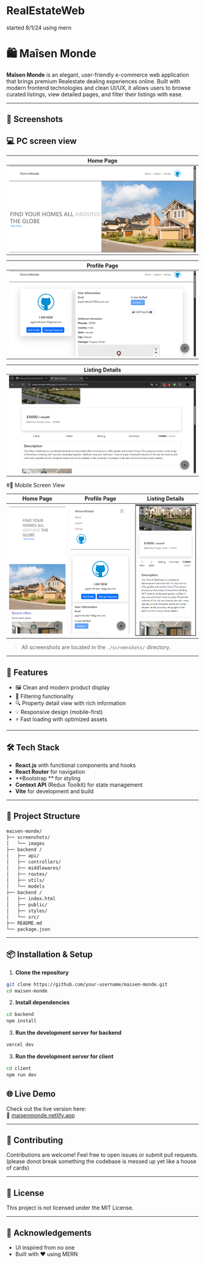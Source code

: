 # RealEstateWeb
started 8/1/24 using mern 


# 🛍️ Maîsen Monde

**Maîsen Monde** is an elegant, user-friendly e-commerce web application that brings premium Realestate dealing experiences online. Built with modern frontend technologies and clean UI/UX, it allows users to browse curated listings, view detailed pages, and filter their listings with ease.

---

## 📸 Screenshots

## 💻 PC screen view

| Home Page | 
|-----------|
| ![Home](./screenshots/pchomepage.png) |

| Profile Page | 
|-----------|
| ![Profile](./screenshots/pcprofilepage.png) |

| Listing Details |
|-----------|
| ![Details](./screenshots/pcdetailspage.png) |


#📱 Mobile Screen View 

| Home Page | Profile Page | Listing Details |
|----------|----------|-----------|
| ![Home](./screenshots/mobilehomepage.png) | ![Profile](./screenshots/mobileprofilepage.png) | ![Details](./screenshots/mobiledetailspage.png) |

> All screenshots are located in the `./screenshots/` directory.

---

## 🚀 Features

- 🖼️ Clean and modern product display  
- 🛒 Filtering functionality  
- 🔍 Property detail view with rich information  
- 💡 Responsive design (mobile-first)  
- ⚡ Fast loading with optimized assets  

---

## 🛠️ Tech Stack

- **React.js** with functional components and hooks  
- **React Router** for navigation  
- **Bootstrap ** for styling  
- **Context API** (Redux Toolkit) for state management 
- **Vite** for development and build  

---

## 📁 Project Structure

```
maisen-monde/
├── screenshots/
│   └── images
├── backend /
│   ├── api/
│   ├── controllers/
│   ├── middlewares/
│   ├── routes/
│   ├── utils/
│   └── models
├── backend /
│   ├── index.html
│   ├── public/
│   ├── styles/
│   └── src/
├── README.md
└── package.json
```

---

## 📦 Installation & Setup

1. **Clone the repository**

```bash
git clone https://github.com/your-username/maisen-monde.git
cd maisen-monde
```

2. **Install dependencies**

```bash
cd backend
npm install
```

3. **Run the development server for backend**

```bash
vercel dev
```

3. **Run the development server for client**

```bash
cd client
npm run dev
```

## 🌐 Live Demo

Check out the live version here:  
🔗 [maisenmonde.netlify.app](maisenmonde.netlify.app)

---

## 🤝 Contributing

Contributions are welcome! Feel free to open issues or submit pull requests. (please donot break something the codebase is messed up yet like a house of cards)

---

## 📄 License

This project is not licensed under the MIT License.

---

## 🙏 Acknowledgements

- UI inspired from no one 
- Built with ❤️ using MERN
